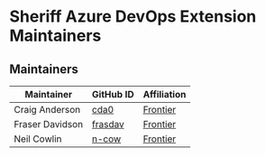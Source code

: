 # Sheriff Azure DevOps Extension Maintainers

## Maintainers

| Maintainer | GitHub ID | Affiliation |
| --------------- | --------- | ----------- |
| Craig Anderson | [cda0](https://github.com/cda0) | [Frontier](https://github.com/gofrontier-com/) |
| Fraser Davidson | [frasdav](https://github.com/frasdav) | [Frontier](https://github.com/gofrontier-com/) |
| Neil Cowlin | [n-cow](https://github.com/n-cow) | [Frontier](https://github.com/gofrontier-com/) |
